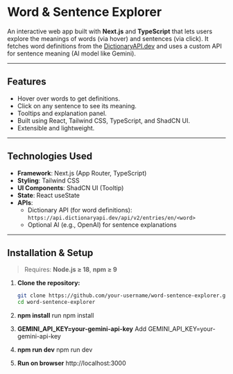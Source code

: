 # Word & Sentence Explorer

An interactive web app built with **Next.js** and **TypeScript** that lets users explore the meanings of words (via hover) and sentences (via click). It fetches word definitions from the [DictionaryAPI.dev](https://dictionaryapi.dev) and uses a custom API for sentence meaning (AI model like Gemini).

---

## Features

- Hover over words to get definitions.
- Click on any sentence to see its meaning.
- Tooltips and explanation panel.
- Built using React, Tailwind CSS, TypeScript, and ShadCN UI.
- Extensible and lightweight.

---

## Technologies Used

- **Framework**: Next.js (App Router, TypeScript)
- **Styling**: Tailwind CSS
- **UI Components**: ShadCN UI (Tooltip)
- **State**: React useState
- **APIs**:
  - Dictionary API (for word definitions): `https://api.dictionaryapi.dev/api/v2/entries/en/<word>`
  - Optional AI (e.g., OpenAI) for sentence explanations

---

## Installation & Setup

> Requires: **Node.js ≥ 18**, **npm ≥ 9**

1. **Clone the repository:**

   ```bash
   git clone https://github.com/your-username/word-sentence-explorer.git
   cd word-sentence-explorer
   ```

2. **npm install**
   run npm install

3. **GEMINI_API_KEY=your-gemini-api-key**
   Add GEMINI_API_KEY=your-gemini-api-key

4. **npm run dev**
   npm run dev

5. **Run on browser**
   http://localhost:3000
